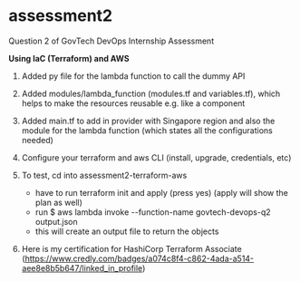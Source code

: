# assessment2
Question 2 of GovTech DevOps Internship Assessment

**Using IaC (Terraform) and AWS**

1. Added py file for the lambda function to call the dummy API
2. Added modules/lambda_function (modules.tf and variables.tf), which helps to make the resources reusable e.g. like a component
3. Added main.tf to add in provider with Singapore region and also the module for the lambda function (which states all the configurations needed)
4. Configure your terraform and aws CLI (install, upgrade, credentials, etc) 
5. To test, cd into assessment2-terraform-aws
    - have to run terraform init and apply (press yes) (apply will show the plan as well)
    - run $ aws lambda invoke --function-name govtech-devops-q2  output.json
    - this will create an output file to return the objects
  
7. Here is my certification for HashiCorp Terraform Associate (https://www.credly.com/badges/a074c8f4-c862-4ada-a514-aee8e8b5b647/linked_in_profile)
